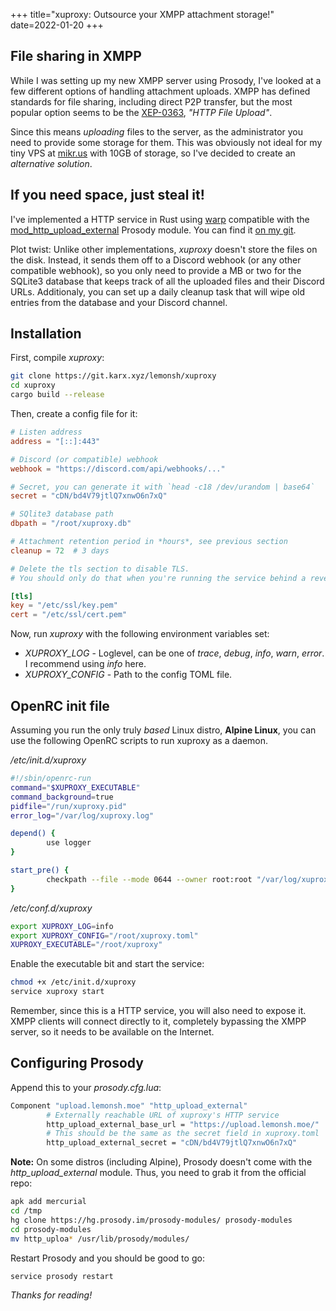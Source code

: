 +++
title="xuproxy: Outsource your XMPP attachment storage!"
date=2022-01-20
+++
## File sharing in XMPP
While I was setting up my new XMPP server using Prosody, I've looked at a few different options of handling attachment uploads.
XMPP has defined standards for file sharing, including direct P2P transfer, but the most popular option seems to be the [XEP-0363](https://xmpp.org/extensions/xep-0363.html), *"HTTP File Upload"*.

Since this means *uploading* files to the server, as the administrator you need to provide some storage for them.
This was obviously not ideal for my tiny VPS at [mikr.us](https://mikr.us) with 10GB of storage, so I've decided to create an *alternative solution*.

## If you need space, just steal it!
I've implemented a HTTP service in Rust using [warp](https://github.com/seanmonstar/warp) compatible with the [mod_http_upload_external](https://modules.prosody.im/mod_http_upload_external.html) Prosody module. You can find it [on my git](https://git.karx.xyz/lemonsh/xuproxy).

Plot twist: Unlike other implementations, *xuproxy* doesn't store the files on the disk.
Instead, it sends them off to a Discord webhook (or any other compatible webhook), so you only need to provide a MB or two
for the SQLite3 database that keeps track of all the uploaded files and their Discord URLs.
Additionaly, you can set up a daily cleanup task that will wipe old entries from the database and your Discord channel.

## Installation
First, compile *xuproxy*:
```sh
git clone https://git.karx.xyz/lemonsh/xuproxy
cd xuproxy
cargo build --release
```
Then, create a config file for it:
```toml
# Listen address
address = "[::]:443"

# Discord (or compatible) webhook
webhook = "https://discord.com/api/webhooks/..."

# Secret, you can generate it with `head -c18 /dev/urandom | base64`
secret = "cDN/bd4V79jtlQ7xnwO6n7xQ"

# SQlite3 database path
dbpath = "/root/xuproxy.db"

# Attachment retention period in *hours*, see previous section
cleanup = 72  # 3 days

# Delete the tls section to disable TLS.
# You should only do that when you're running the service behind a reverse proxy.

[tls]
key = "/etc/ssl/key.pem"
cert = "/etc/ssl/cert.pem"
```
Now, run *xuproxy* with the following environment variables set:
* *XUPROXY_LOG* - Loglevel, can be one of *trace*, *debug*, *info*, *warn*, *error*. I recommend using *info* here.
* *XUPROXY_CONFIG* - Path to the config TOML file.

## OpenRC init file
Assuming you run the only truly *based* Linux distro, **Alpine Linux**,
you can use the following OpenRC scripts to run xuproxy as a daemon.

*/etc/init.d/xuproxy*
```bash
#!/sbin/openrc-run
command="$XUPROXY_EXECUTABLE"
command_background=true
pidfile="/run/xuproxy.pid"
error_log="/var/log/xuproxy.log"

depend() {
        use logger
}

start_pre() {
        checkpath --file --mode 0644 --owner root:root "/var/log/xuproxy.log"
}
```
*/etc/conf.d/xuproxy*
```bash
export XUPROXY_LOG=info
export XUPROXY_CONFIG="/root/xuproxy.toml"
XUPROXY_EXECUTABLE="/root/xuproxy"
```
Enable the executable bit and start the service:
```bash
chmod +x /etc/init.d/xuproxy
service xuproxy start
```

Remember, since this is a HTTP service, you will also need to expose it.
XMPP clients will connect directly to it, completely bypassing the XMPP server, so it needs to be available on the Internet.

## Configuring Prosody
Append this to your *prosody.cfg.lua*:
```bash
Component "upload.lemonsh.moe" "http_upload_external"
        # Externally reachable URL of xuproxy's HTTP service
        http_upload_external_base_url = "https://upload.lemonsh.moe/"
        # This should be the same as the secret field in xuproxy.toml
        http_upload_external_secret = "cDN/bd4V79jtlQ7xnwO6n7xQ"
```

**Note:** On some distros (including Alpine), Prosody doesn't come with the *http_upload_external* module.
Thus, you need to grab it from the official repo:
```bash
apk add mercurial
cd /tmp
hg clone https://hg.prosody.im/prosody-modules/ prosody-modules
cd prosody-modules
mv http_uploa* /usr/lib/prosody/modules/
```

Restart Prosody and you should be good to go:
```bash
service prosody restart
```

*Thanks for reading!*